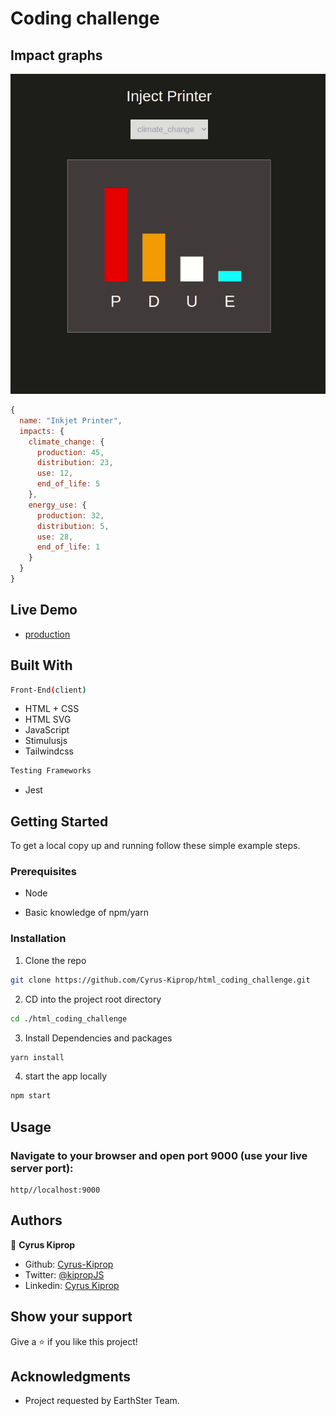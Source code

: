 # Coding challenge 

## Impact graphs

![Impact Graphs](images/demo.gif)

```javascript
{
  name: "Inkjet Printer",
  impacts: {
    climate_change: {
      production: 45,
      distribution: 23,
      use: 12,
      end_of_life: 5
    },
    energy_use: {
      production: 32,
      distribution: 5,
      use: 28,
      end_of_life: 1
    }
  }
}
```

## Live Demo

- [production](https://trusting-bassi-4903cc.netlify.app/)

## Built With

```sh
Front-End(client)
```

- HTML + CSS
- HTML SVG
- JavaScript
- Stimulusjs
- Tailwindcss

```sh
Testing Frameworks
```
- Jest

## Getting Started

To get a local copy up and running follow these simple example steps.

### Prerequisites

- Node

- Basic knowledge of npm/yarn

### Installation

1. Clone the repo

```sh
git clone https://github.com/Cyrus-Kiprop/html_coding_challenge.git
```

2. CD into the project root directory

```sh
cd ./html_coding_challenge
```

3. Install Dependencies and packages

```sh
yarn install
```

4. start the app locally

```sh
npm start
```

<!-- USAGE EXAMPLES -->

## Usage

### Navigate to your browser and open port 9000 (use your live server port):

```JS
http//localhost:9000
```

## Authors

👤 **Cyrus Kiprop**

- Github: [Cyrus-Kiprop](https://github.com/Cyrus-Kiprop)
- Twitter: [@kipropJS](https://twitter.com/kipropJS)
- Linkedin: [Cyrus Kiprop](https://www.linkedin.com/in/cyrus-kiprop-ba7320120/)


## Show your support

Give a ⭐️ if you like this project!

## Acknowledgments

- Project requested by EarthSter Team.

